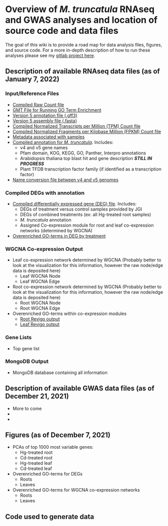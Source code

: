 # Overview of *M. truncatula* RNAseq and GWAS analyses and location of source code and data files
The goal of this wiki is to provide a road map for data analysis files, figures, and source code. For a more in-depth description of how to run these analyses please see my [gitlab project here](https://gitlab.com/mclear73/medicago-rnaseq).  
## Description of available RNAseq data files (as of January 7, 2022)
### Input/Reference Files
* [Compiled Raw Count file](https://www.dropbox.com/s/47uxns3am4ywxgv/All_Counts_Raw.csv?dl=0)
* [GMT File for Running GO Term Enrichment](https://www.dropbox.com/s/ikzcd1c5eewqaa5/mtruncatula_v5.gmt?dl=0)
* [Version 5 annotation file (.gff3)](https://www.dropbox.com/s/nywnkx7pdw9iijk/MtrunA17r5.0-ANR-EGN-r1.8.gff3?dl=0)
* [Version 5 assembly file (.fasta)](https://www.dropbox.com/s/3ejs3e3jkpig2f9/mtruna17r5.0-20161119-anr.genome.fasta?dl=0)
* [Compiled Normalized Transcripts per Million (TPM) Count file](https://www.dropbox.com/s/29gp73jzqyn2ylu/All_Counts_TPM.csv?dl=0)
* [Compiled Normalized Fragments per Kilobase Million (FPKM) Count file](https://www.dropbox.com/s/7aemxhmlq58osst/All_Counts_FPKM.csv?dl=0)
* [Metadata associated with samples](https://www.dropbox.com/s/mzc74y7vrl0hcr7/allMetadata.csv?dl=0)
* [Compiled annotation for *M. truncatula*](https://www.dropbox.com/s/405i5dpo63br1mn/M_truncV5_noArab.csv?dl=0). Includes:
	* v4 and v5 gene names
	* Pfam domain, KOG, KEGG, GO, Panther, Interpro annotations
	* Arabidopsis thaliana top blast hit and gene description ***STILL IN PROGRESS***
	* Plant TFDB transcription factor family (if identified as a transcription factor)
* [Name conversion file between v4 and v5 genomes](https://www.dropbox.com/s/kq4dkxjze7sgoxl/MtrunA17r5.0-ANR_geneIDs.txt?dl=0)
### Compiled DEGs with annotation
* [Compiled differentially expressed gene (DEG) file](https://www.dropbox.com/s/m0dgyjnfmj9dm2m/Compiled_DEGs_wAnnotation.csv?dl=0). Includes:
	*  DEGs of treatment versus control samples provided by JGI
	*  DEGs of combined treatments (ex: all Hg-treated root samples)
	*  *M. truncatula* annotation
	*  Assigned Co-expression module for root and leaf co-expression networks (determined by WGCNA)
*  [Overenriched GO-terms in DEG by treatment](https://www.dropbox.com/s/a061h31e1hp07b2/gProfiler_GO_enrichment_REVIGO_FULL.csv?dl=0)
### WGCNA Co-expression Output
*  Leaf co-expression network determined by WGCNA (Probably better to look at the visualization for this information, however the raw node/edge data is deposited here)
	* Leaf WGCNA Node
	* Leaf WGCNA Edge
*  Root co-expression network determined by WGCNA (Probably better to look at the visualization for this information, however the raw node/edge data is deposited here)
	* Root WGCNA Node
	* Root WGCNA Edge
*  Overenriched GO-terms within co-expression modules
	* [Root Revigo output](https://www.dropbox.com/s/q4323sq18jeqm93/Root_WGCNA_gProfiler_GO_enrichment_REVIGO_FULL.csv?dl=0)
	* [Leaf Revigo output](https://www.dropbox.com/s/f9jmnclgjess47d/Leaf_WGCNA_gProfiler_GO_enrichment_REVIGO_FULL.csv?dl=0)  
### Gene Lists
*  Top gene list

### MongoDB Output
*  MongoDB database containing all information  

## Description of available GWAS data files (as of December 21, 2021)
* More to come
* 
* 

## Figures (as of December 7, 2021)
* PCAs of top 1000 most variable genes:
	* Hg-treated root
	* Cd-treated root
	* Hg-treated leaf
	* Cd-treated leaf
* Overenriched GO-terms for DEGs
	* Roots
	* Leaves
* Overenriched GO-terms for WGCNA co-expression networks
	* Roots
	* Leaves   
## Code used to generate data